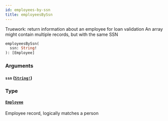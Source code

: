 ```yaml
---
id: employees-by-ssn
title: employeesBySsn
---
```


Truework: return information about an employee for loan validation
An array might contain multiple records, but with the same SSN

```graphql
employeesBySsn(
  ssn: String!
): [Employee]

```

### Arguments

#### `ssn` ([`String!`](/docs/partners/truework/scalars/string))

### Type

#### [`Employee`](/docs/partners/truework/objects/employee)

Employee record, logically matches a person
